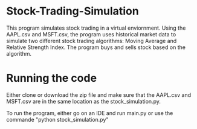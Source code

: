 # Stock-Trading-Simulation

This program simulates stock trading in a virtual enviornment. Using the AAPL.csv and MSFT.csv, the program uses historical market data to simulate two different stock trading algorithms: Moving Average and Relative Strength Index. The program buys and sells stock based on the algorithm.

# Running the code

Either clone or download the zip file and make sure that the AAPL.csv and MSFT.csv are in the same location as the stock_simulation.py. 

To run the program, either go on an IDE and run main.py or use the commande "python stock_simulation.py"
